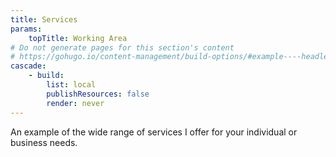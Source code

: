 ```yaml
---
title: Services
params:
    topTitle: Working Area
# Do not generate pages for this section's content
# https://gohugo.io/content-management/build-options/#example----headless-section
cascade:
    - build:
        list: local
        publishResources: false
        render: never
---
```


An example of the wide range of services I offer for your individual or business needs.

